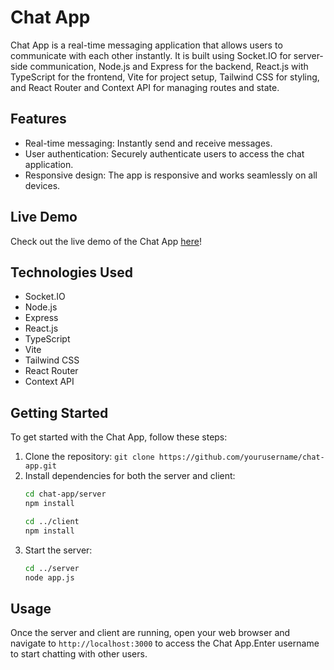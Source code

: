 # Chat App

Chat App is a real-time messaging application that allows users to communicate with each other instantly. It is built using Socket.IO for server-side communication, Node.js and Express for the backend, React.js with TypeScript for the frontend, Vite for project setup, Tailwind CSS for styling, and React Router and Context API for managing routes and state.

## Features

- Real-time messaging: Instantly send and receive messages.
- User authentication: Securely authenticate users to access the chat application.
- Responsive design: The app is responsive and works seamlessly on all devices.

## Live Demo

Check out the live demo of the Chat App [here](https://chat-app-dvqz.onrender.com)!

## Technologies Used

- Socket.IO
- Node.js
- Express
- React.js
- TypeScript
- Vite
- Tailwind CSS
- React Router
- Context API

## Getting Started

To get started with the Chat App, follow these steps:

1. Clone the repository: `git clone https://github.com/yourusername/chat-app.git`
2. Install dependencies for both the server and client:
   ```bash
   cd chat-app/server
   npm install
   
   cd ../client
   npm install
   ```
3. Start the server:
   ```bash
   cd ../server
   node app.js
   ```

## Usage

Once the server and client are running, open your web browser and navigate to `http://localhost:3000` to access the Chat App.Enter username to start chatting with other users.
